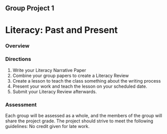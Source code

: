 ## Group Project 1

# Literacy: Past and Present

### Overview

### Directions

1. Write your Literacy Narrative Paper
2. Combine your group papers to create a Literacy Review
3. Create a lesson to teach the class something about the writing process
4. Present your work and teach the lesson on your scheduled date.
5. Submit your Literacy Review afterwards.

### Assessment

Each group will be assessed as a whole, and the members of the group will share the project grade.
The project should strive to meet the following guidelines:
No credit given for late work.
